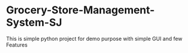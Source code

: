 # Grocery-Store-Management-System-SJ
This is simple python project for demo purpose with simple GUI and few Features
